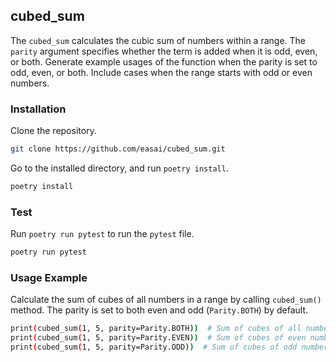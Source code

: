 ## cubed_sum

The `cubed_sum` calculates the cubic sum of numbers within a range. The `parity` argument specifies whether the term is added when it is odd, even, or both. Generate example usages of the function when the parity is set to odd, even, or both. Include cases when the range starts with odd or even numbers.

### Installation

Clone the repository.

```bash
git clone https://github.com/easai/cubed_sum.git
```

Go to the installed directory, and run `poetry install`.

```bash
poetry install
```

### Test

Run `poetry run pytest` to run the `pytest` file.

```bash
poetry run pytest
```

### Usage Example

Calculate the sum of cubes of all numbers in a range by calling `cubed_sum()` method. The parity is set to both even and odd (`Parity.BOTH`) by default.

```bash
print(cubed_sum(1, 5, parity=Parity.BOTH))  # Sum of cubes of all numbers from 1 to 5
print(cubed_sum(1, 5, parity=Parity.EVEN))  # Sum of cubes of even numbers from 1 to 5
print(cubed_sum(1, 5, parity=Parity.ODD))  # Sum of cubes of odd numbers from 1 to 5
```
